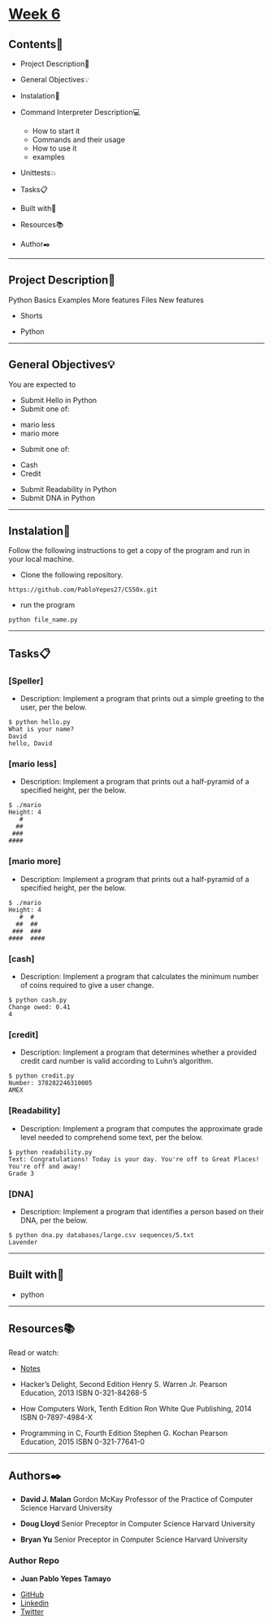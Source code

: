 # [Week 6](https://cs50.harvard.edu/x/2020/weeks/6/)

## Contents:open_file_folder:

- Project Description:newspaper:
- General Objectives:bulb:
- Instalation:wrench:
- Command Interpreter Description:computer:

	* How to start it
	* Commands and their usage
	* How to use it
	* examples

- Unittests:boom:
- Tasks:clipboard:
- Built with:hammer:
- Resources:books:
- Author:black_nib:

---

## Project Description:newspaper:

Python Basics
Examples
More features
Files
New features

* Shorts
- Python

---

## General Objectives:bulb:

You are expected to

* Submit Hello in Python
* Submit one of:
- mario less
- mario more
* Submit one of:
- Cash
- Credit
* Submit Readability in Python
* Submit DNA in Python

---

## Instalation:wrench:

Follow the following instructions to get a copy of the program and run in your local machine.

* Clone the following repository.
```
https://github.com/PabloYepes27/CS50x.git
```

* run the program
```
python file_name.py
```

---

## Tasks:clipboard:

### [Speller]
* Description: Implement a program that prints out a simple greeting to the user, per the below.
```
$ python hello.py
What is your name?
David
hello, David
```

### [mario less]
* Description: Implement a program that prints out a half-pyramid of a specified height, per the below.
```
$ ./mario
Height: 4
   #
  ##
 ###
####
```

### [mario more]
* Description: Implement a program that prints out a half-pyramid of a specified height, per the below.
```
$ ./mario
Height: 4
   #  #
  ##  ##
 ###  ###
####  ####
```

### [cash]
* Description: Implement a program that calculates the minimum number of coins required to give a user change.
```
$ python cash.py
Change owed: 0.41
4
```

### [credit]
* Description: Implement a program that determines whether a provided credit card number is valid according to Luhn’s algorithm.
```
$ python credit.py
Number: 378282246310005
AMEX
```

### [Readability]
* Description: Implement a program that computes the approximate grade level needed to comprehend some text, per the below.
```
$ python readability.py
Text: Congratulations! Today is your day. You're off to Great Places! You're off and away!
Grade 3
```

### [DNA]
* Description: Implement a program that identifies a person based on their DNA, per the below.
```
$ python dna.py databases/large.csv sequences/5.txt
Lavender
```

---

## Built with:hammer:

* python

---

## Resources:books:

Read or watch:

* [Notes](https://cs50.harvard.edu/x/2020/notes/6/)

* Hacker’s Delight, Second Edition
Henry S. Warren Jr.
Pearson Education, 2013
ISBN 0-321-84268-5

* How Computers Work, Tenth Edition
Ron White
Que Publishing, 2014
ISBN 0-7897-4984-X

* Programming in C, Fourth Edition
Stephen G. Kochan
Pearson Education, 2015
ISBN 0-321-77641-0

---

## Authors:black_nib:

* **David J. Malan**
Gordon McKay Professor of the Practice of Computer Science
Harvard University

* **Doug Lloyd**
Senior Preceptor in Computer Science
Harvard University

* **Bryan Yu**
Senior Preceptor in Computer Science
Harvard University

### Author Repo

* **Juan Pablo Yepes Tamayo**
 - [GitHub](https://github.com/PabloYepes27)
 - [Linkedin](https://www.linkedin.com/in/pablo-yepes-120495)
 - [Twitter](https://twitter.com/pabloyepes27)

